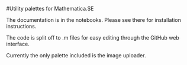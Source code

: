 #Utility palettes for Mathematica.SE

The documentation is in the notebooks.  Please see there for installation instructions.

The code is split off to .m files for easy editing through the GitHub web interface.

Currently the only palette included is the image uploader.

